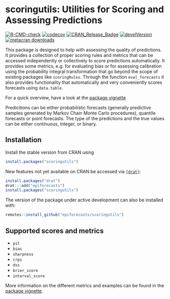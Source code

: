 

# scoringutils: Utilities for Scoring and Assessing Predictions

[![R-CMD-check](https://github.com/epiforecasts/EpiNow/workflows/R-CMD-check/badge.svg)](https://github.com/epiforecasts/scoringutils/actions)
[![codecov](https://codecov.io/gh/epiforecasts/scoringutils/branch/master/graphs/badge.svg)](https://codecov.io/gh/epiforecasts/scoringutils/) 
[![CRAN\_Release\_Badge](https://www.r-pkg.org/badges/version-ago/scoringutils)](https://CRAN.R-project.org/package=scoringutils)
[![develVersion](https://img.shields.io/badge/devel%20version-0.1.2-green.svg?style=flat)](https://github.com/epiforecasts/scoringutils)
[![metacran
downloads](http://cranlogs.r-pkg.org/badges/grand-total/scoringutils)](https://cran.r-project.org/package=scoringutils)
<!-- badges: end -->

This package is designed to help with assessing the quality of predictions. 
It provides a collection of proper scoring rules and metrics that can be 
accessed independently or collectively to score predictions automatically. 
It provides some metrics, e.g. for evaluating bias or for 
assessing calibration using 
the probability integral transformation that go beyond the scope of existing
packages like `scoringRules`. Through the function `eval_forecasts` it also 
provides functionality that automatically and very conveniently
scores forecasts using `data.table`. 

For a quick overview, have a look at the [package vignette](https://cran.rstudio.com/web/packages/scoringutils/vignettes/scoringutils.html)

Predicitions can be either probabilistic forecasts (generally predictive 
samples generated by Markov Chain Monte Carlo procedures), quantile
forecasts or point forecasts. 
The type of the predictions and the true values can be either continuous, 
integer, or binary. 

## Installation

Install the stable version from CRAN using 
``` r
install.packages("scoringutils")
```

New features not yet available on CRAN be accessed via
[`{drat}`](https://epiforecasts.io/drat/):

```r
install.packages("drat")
drat:::add("epiforecasts")
install.packages("scoringutils")
```

The version of the package under active development can also be installed with: 

```r
remotes::install_github("epiforecasts/scoringutils")
```

## Supported scores and metrics

* `pit`
* `bias`
* `sharpness`
* `crps`
* `dss`
* `brier_score`
* `interval_score`

More information on the different metrics and examples can be found in the 
[package vignette](https://cran.rstudio.com/web/packages/scoringutils/vignettes/scoringutils.html). 

